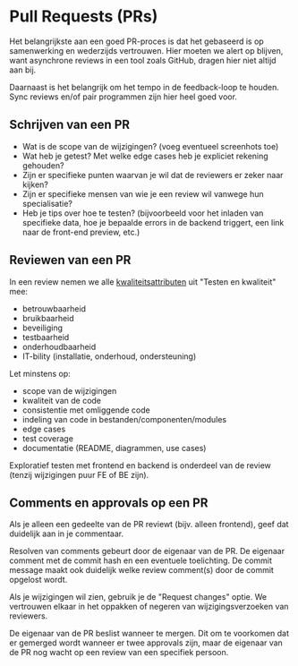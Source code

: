 # Pull Requests (PRs)

Het belangrijkste aan een goed PR-proces is dat het gebaseerd is op samenwerking en wederzijds vertrouwen. Hier moeten we alert op blijven, want asynchrone reviews in een tool zoals GitHub, dragen hier niet altijd aan bij.

Daarnaast is het belangrijk om het tempo in de feedback-loop te houden. Sync reviews en/of pair programmen zijn hier heel goed voor.


## Schrijven van een PR

- Wat is de scope van de wijzigingen? (voeg eventueel screenhots toe)
- Wat heb je getest? Met welke edge cases heb je expliciet rekening gehouden?
- Zijn er specifieke punten waarvan je wil dat de reviewers er zeker naar kijken?
- Zijn er specifieke mensen van wie je een review wil vanwege hun specialisatie?
- Heb je tips over hoe te testen? (bijvoorbeeld voor het inladen van specifieke data, hoe je bepaalde errors in de backend triggert, een link naar de front-end preview, etc.)


## Reviewen van een PR

In een review nemen we alle [kwaliteitsattributen](/documentatie/ontwikkelproces/testen-en-kwaliteit.md#kwaliteitsattributen) uit "Testen en kwaliteit" mee:
- betrouwbaarheid
- bruikbaarheid
- beveiliging
- testbaarheid
- onderhoudbaarheid
- IT-bility (installatie, onderhoud, ondersteuning)

Let minstens op:
- scope van de wijzigingen
- kwaliteit van de code
- consistentie met omliggende code
- indeling van code in bestanden/componenten/modules
- edge cases
- test coverage
- documentatie (README, diagrammen, use cases)

Exploratief testen met frontend en backend is onderdeel van de review (tenzij wijzigingen puur FE of BE zijn).


## Comments en approvals op een PR

Als je alleen een gedeelte van de PR reviewt (bijv. alleen frontend), geef dat duidelijk aan in je commentaar.

Resolven van comments gebeurt door de eigenaar van de PR. De eigenaar comment met de commit hash en een eventuele toelichting. De commit message maakt ook duidelijk welke review comment(s) door de commit opgelost wordt.

Als je wijzigingen wil zien, gebruik je de "Request changes" optie. We vertrouwen elkaar in het oppakken of negeren van wijzigingsverzoeken van reviewers.

De eigenaar van de PR beslist wanneer te mergen. Dit om te voorkomen dat er gemerged wordt wanneer er twee approvals zijn, maar de eigenaar van de PR nog wacht op een review van een specifiek persoon.
